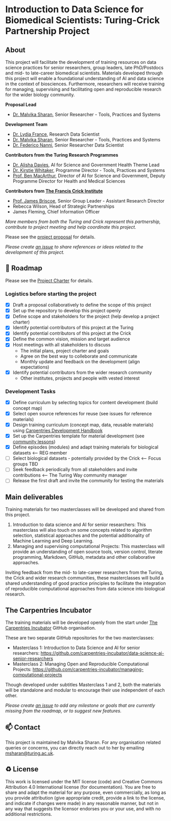 # Introduction to Data Science for Biomedical Scientists: Turing-Crick Partnership Project

## About

This project will facilitate the development of training resources on data science practices for senior researchers, group leaders, late PhD/Postdocs and mid- to late-career biomedical scientists. 
Materials developed through this project will enable a foundational understanding of AI and data science in the context of biosciences.
Furthermore, researchers will receive training for managing, supervising and facilitating open and reproducible research for the wider biology community.

<!--Please see the [project charters](https://github.com/alan-turing-institute/data-training-for-bioscience/blob/main/2021-08-16-project-details.md) for details.-->

**Proposal Lead**
  - [Dr. Malvika Sharan](https://www.turing.ac.uk/people/spotlights/malvika-sharan), Senior Researcher - Tools, Practices and Systems 

**Development Team**

- [Dr. Lydia France](https://www.turing.ac.uk/people/researchers/lydia-france), Research Data Scientist
- [Dr. Malvika Sharan](https://www.turing.ac.uk/people/spotlights/malvika-sharan), Senior Researcher - Tools, Practices and Systems 
- [Dr. Federico Nanni](https://www.turing.ac.uk/people/researchers/federico-nanni), Senior Researcher Data Scientist

**Contributors from the Turing Research Programmes**

- [Dr. Alisha Davies](https://www.turing.ac.uk/people/researchers/alisha-davies), AI for Science and Government Health Theme Lead 
- [Dr. Kirstie Whitaker](https://www.turing.ac.uk/people/researchers/kirstie-whitaker), Programme Director - Tools, Practices and Systems
- [Prof. Ben MacArthur](https://www.turing.ac.uk/people/researchers/ben-macarthur), Director of AI for Science and Government, Deputy Programme Director for Health and Medical Sciences

**Contributors from [The Francis Crick Institute](https://www.turing.ac.uk/collaborate-turing/current-partnerships-and-collaborations/francis-crick-institute)**

- [Prof. James Briscoe](https://www.crick.ac.uk/research/labs/james-briscoe), Senior Group Leader - Assistant Research Director
- Rebecca Wilson, Head of Strategic Partnerships
- James Fleming, Chief Information Officer

_More members from both the Turing and Crick represent this partnership, contribute to project meeting and help coordinate this project._

Please see the [project proposal](https://github.com/alan-turing-institute/data-training-for-bioscience/blob/main/proposal/2021-06-ASG-proposal.md) for details.

*Please create [an issue](https://github.com/alan-turing-institute/data-training-for-bioscience/issues) to share references or ideas related to the development of this project.*

🎯 Roadmap
---

Please see the [Project Charter](https://github.com/alan-turing-institute/data-training-for-bioscience/blob/main/2021-08-16-project-details.md) for details.

### Logistics before starting the project

- [x] Draft a proposal collaboratively to define the scope of this project
- [x] Set up the repository to develop this project openly
- [x] Define scope and stakeholders for the project (help develop a project charter)
- [x] Identify potential contributors of this project at the Turing
- [x] Identify potential contributors of this project at the Crick
- [x] Define the common vision, mission and target audience
- [x] Host meetings with all stakeholders to discuss
  - The initial plans, project charter and goals
  - Agree on the best way to colleborate and communicate
  - Monthly update and feedback on the development (align expectations)
- [x] Identify potential contributors from the wider research community
  - Other institutes, projects and people with vested interest

### Development Tasks

- [x] Define curriculum by selecting topics for content development (build concept map)
- [x] Select open source references for reuse (see issues for reference materials)
- [x] Design training curriculum (concept map, data, reusable materials) using [Carpentries Development Handbook](https://cdh.carpentries.org/)
- [x] Set up the Carpentries template for material development (see [community lessons](https://carpentries.org/community-lessons/))
- [x] Define episodes (modules) and adapt training materials for biological datasets <-- REG member
- [ ] Select biological datasets - potentially provided by the Crick <-- Focus groups TBD
- [ ] Seek feedback periodically from all stakeholders and invite contributions <-- The Turing Way community manager
- [ ] Release the first draft and invite the community for testing the materials

## Main deliverables

Training materials for two masterclasses will be developed and shared from this project.

1. Introduction to data science and AI for senior researchers: This masterclass will also touch on some concepts related to algorithm selection, statistical approaches and the potential additionality of Machine Learning and Deep Learning.
2. Managing and supervising computational Projects: This masterclass will provide an understanding of open source tools, version control, literate programming, Markdown, GitHub, metadata and other collaborative approaches.
    
Inviting feedback from the mid- to late-career researchers from the Turing, the Crick and wider research communities, these masterclasses will build a shared understanding of good practice principles to facilitate the integration of reproducible computational approaches from data science into biological research.

## The Carpentries Incubator

The training materials will be developed openly from the start under [The Carpentries Incubator](https://carpentries.org/community-lessons/#the-carpentries-incubator) GitHub organisation.

These are two separate GitHub repositories for the two masterclasses:
- Masterclass 1: Introduction to Data Science and AI for senior researchers: https://github.com/carpentries-incubator/data-science-ai-senior-researchers
- Masterclass 2: Managing Open and Reproducible Computational Projects: https://github.com/carpentries-incubator/managing-computational-projects

Though developed under subtitles Masterclass 1 and 2, both the materials will be standalone and modular to encourage their use independent of each other.

*Please create [an issue](https://github.com/alan-turing-institute/data-training-for-bioscience/issues) to add any milestone or goals that are currently missing from the roadmap, or to suggest new features.*

📫 Contact
---

This project is maintained by Malvika Sharan.
For any organisation related queries or concerns, you can directly reach out to her by emailing [msharan@turing.ac.uk](mailto:msharan@turing.ac.uk).

♻️ License
---

This work is licensed under the MIT license (code) and Creative Commons Attribution 4.0 International license (for documentation). 
You are free to share and adapt the material for any purpose, even commercially, 
as long as you provide attribution (give appropriate credit, provide a link to the license, 
and indicate if changes were made) in any reasonable manner, but not in any way that suggests the 
licensor endorses you or your use, and with no additional restrictions.
